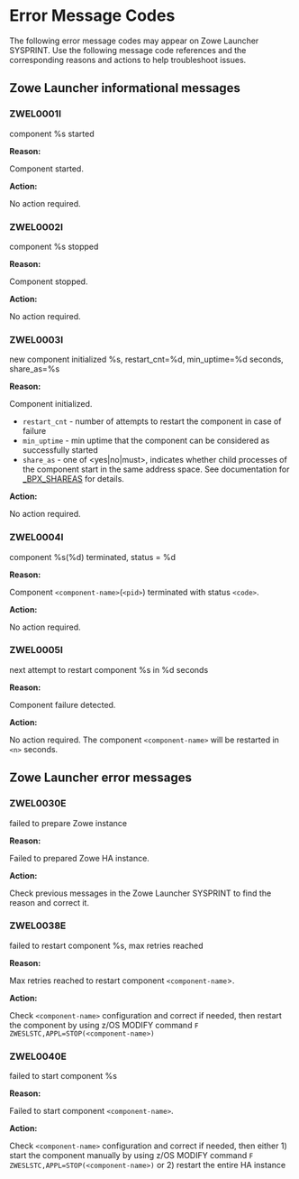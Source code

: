 # Error Message Codes

The following error message codes may appear on Zowe Launcher SYSPRINT. Use the following message code references and the corresponding reasons and actions to help troubleshoot issues.

## Zowe Launcher informational messages

### ZWEL0001I

  component %s started

  **Reason:**

  Component <component-name> started.

  **Action:**

  No action required.

### ZWEL0002I

  component %s stopped

  **Reason:**

  Component <component-name> stopped.

  **Action:**

  No action required.

### ZWEL0003I

  new component initialized %s, restart_cnt=%d, min_uptime=%d seconds, share_as=%s

  **Reason:**

  Component <component-name> initialized.
  - `restart_cnt` - number of attempts to restart the component in case of failure
  - `min_uptime` - min uptime that the component can be considered as successfully started
  - `share_as` - one of <yes|no|must>, indicates whether child processes of the component start in the same address space. See documentation for [_BPX_SHAREAS](https://www.ibm.com/docs/en/zos/2.4.0?topic=shell-setting-bpx-shareas-bpx-spawn-script) for details.

  **Action:**

  No action required.

### ZWEL0004I

  component %s\(%d\) terminated, status = %d

  **Reason:**

  Component `<component-name>`(`<pid>`) terminated with status `<code>`.

  **Action:**

  No action required.

### ZWEL0005I

  next attempt to restart component %s in %d seconds

  **Reason:**

  Component failure detected.

  **Action:**

  No action required. The component `<component-name>` will be restarted in `<n>` seconds.

## Zowe Launcher error messages

### ZWEL0030E

  failed to prepare Zowe instance

  **Reason:**

  Failed to prepared Zowe HA instance.

  **Action:**

  Check previous messages in the Zowe Launcher SYSPRINT to find the reason and correct it.

### ZWEL0038E

  failed to restart component %s, max retries reached

  **Reason:**

  Max retries reached to restart component `<component-name`>.

  **Action:**

  Check `<component-name>` configuration and correct if needed, then restart the component by using z/OS MODIFY command `F ZWESLSTC,APPL=STOP(<component-name>)`

### ZWEL0040E

  failed to start component %s

  **Reason:**

  Failed to start component `<component-name>`.

  **Action:**

  Check `<component-name>` configuration and correct if needed, then either 1) start the component manually by using z/OS MODIFY command `F ZWESLSTC,APPL=STOP(<component-name>)` or 2) restart the entire HA instance

